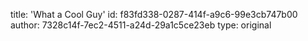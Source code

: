 title: 'What a Cool Guy'
id: f83fd338-0287-414f-a9c6-99e3cb747b00
author: 7328c14f-7ec2-4511-a24d-29a1c5ce23eb
type: original
